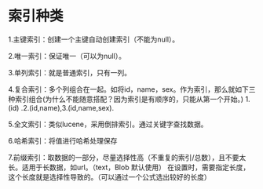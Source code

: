 # 索引种类

1.主键索引：创建一个主键自动创建索引（不能为null）。

2.唯一索引：保证唯一（可以为null）。

3.单列索引：就是普通索引，只有一列。

4.复合索引：多个列组合在一起。如将id，name，sex。作为索引，那么就如下三种索引组合(为什么不能随意搭配？因为索引是有顺序的，只能从第一个开始。)                           1.(id) .2.(id,name),3.(id,name,sex).

5.全文索引：类似lucene，采用倒排索引。通过关键字查找数据。

6.哈希索引：将值进行哈希处理保存

7.前缀索引：取数据的一部分，尽量选择性高（不重复的索引/总数），且不要太长。适用于长数据，如url。（text，Blob 默认使用） 在设置时，需要指定长度，这个长度就是选择性导致的。（可以通过一个公式选出较好的长度）



